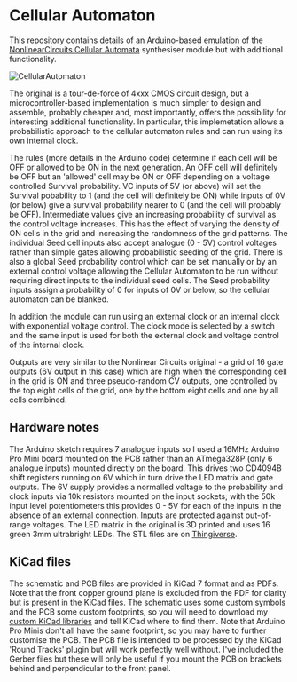 # Cellular Automaton

This repository contains details of an Arduino-based emulation of the [NonlinearCircuits Cellular Automata](https://www.nonlinearcircuits.com/modules/p/cellular-automata) synthesiser module but with additional functionality.

![CellularAutomaton](https://github.com/user-attachments/assets/e6e95f51-a603-4c6c-a3c2-eee641102247)

The original is a tour-de-force of 4xxx CMOS circuit design, but a microcontroller-based implementation is much simpler to design and assemble, probably cheaper and, most importantly, offers the possibility for interesting additional functionality. In particular, this implemetation allows a probabilistic approach to the cellular automaton rules and can run using its own internal clock.

The rules (more details in the Arduino code) determine if each cell will be OFF or allowed to be ON in the next generation. An OFF cell will definitely be OFF but an 'allowed' cell may be ON or OFF depending on a voltage controlled Survival probability. VC inputs of 5V (or above) will set the Survival pobability to 1 (and the cell will definitely be ON) while inputs of 0V (or below) give a survival probability nearer to 0 (and the cell will probably be OFF). Intermediate values give an increasing probability of survival as the control voltage increases. This has the effect of varying the density of ON cells in the grid and increasing the randomness of the grid patterns. The individual Seed cell inputs also accept analogue (0 - 5V) control voltages rather than simple gates allowing probabilistic seeding of the grid. There is also a global Seed probability control which can be set manually or by an external control voltage allowing the Cellular Automaton to be run without requiring direct inputs to the individual seed cells. The Seed probability inputs assign a probability of 0 for inputs of 0V or below, so the cellular automaton can be blanked.

In addition the module can run using an external clock or an internal clock with exponential voltage control. The clock mode is selected by a switch and the same input is used for both the external clock and voltage control of the internal clock.

Outputs are very similar to the Nonlinear Circuits original - a grid of 16 gate outputs (6V output in this case) which are high when the corresponding cell in the grid is ON and three pseudo-random CV outputs, one controlled by the top eight cells of the grid, one by the bottom eight cells and one by all cells combined.

## Hardware notes

The Arduino sketch requires 7 analogue inputs so I used a 16MHz Arduino Pro Mini board mounted on the PCB rather than an ATmega328P (only 6 analogue inputs) mounted directly on the board. This drives two CD4094B shift registers running on 6V which in turn drive the LED matrix and gate outputs. The 6V supply provides a normalled voltage to the probability and clock inputs via 10k resistors mounted on the input sockets; with the 50k input level potentiometers this provides 0 - 5V for each of the inputs in the absence of an external connection. Inputs are protected against out-of-range voltages. The LED matrix in the original is 3D printed and uses 16 green 3mm ultrabright LEDs. The STL files are on [Thingiverse](https://www.thingiverse.com/thing:6831147).

## KiCad files

The schematic and PCB files are provided in KiCad 7 format and as PDFs. Note that the front copper ground plane is excluded from the PDF for clarity but is present in the KiCad files. The schematic uses some custom symbols and the PCB some custom footprints, so you will need to download my [custom KiCad libraries](https://github.com/clarionut/kiCad_libraries) and tell KiCad where to find them. Note that Arduino Pro Minis don't all have the same footprint, so you may have to further customise the PCB. The PCB file is intended to be processed by the KiCad 'Round Tracks' plugin but will work perfectly well without. I've included the Gerber files but these will only be useful if you mount the PCB on brackets behind and perpendicular to the front panel.
